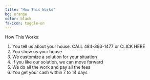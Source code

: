 ```yaml
---
title: "How This Works"
bg: orange
color: black
fa-icon: toggle-on
---
```


How This Works:
 
1. You tell us about your house. CALL 484-393-1477 or CLICK HERE
2. You show us your house
3. We customize a solution for your situation
4. If you like our solution, we can move forward
5. We do all the work and pay all the fees
6. You get your cash within 7 to 14 days